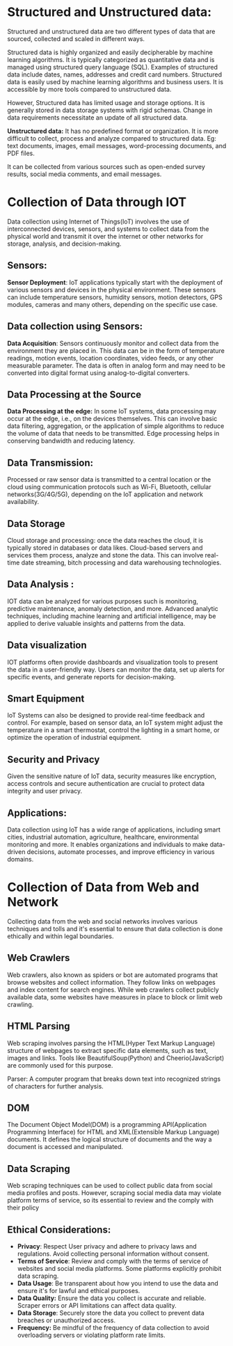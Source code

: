
# Structured and Unstructured data:
Structured and unstructured data are two different types of data that are sourced, collected and scaled in different ways. 

Structured data is highly organized and easily decipherable by machine learning algorithms. It is typically categorized as quantitative data and is managed using structured query language (SQL). Examples of structured data include dates, names, addresses and credit card numbers. Structured data is easily used by machine learning algorithms and business users. It is accessible by more tools compared to unstructured data.

However, Structured data has limited usage and storage options. It is generally stored in data storage systems with rigid schemas. Change in data requirements necessitate an update of all structured data.

**Unstructured data:** It has no predefined format or organization. It is more difficult to collect, process and analyze compared to structured data. Eg: text documents, images, email messages, word-processing documents, and PDF files.

It can be collected from various sources such as open-ended survey results, social media comments, and email messages.

# Collection of Data through IOT
Data collection using Internet of Things(IoT) involves the use of interconnected devices, sensors, and systems to collect data from the physical world and transmit it over the internet or other networks for storage, analysis, and decision-making.

## Sensors:
**Sensor Deployment**: IoT applications typically start with the deployment of various sensors and devices in the physical environment. These sensors can include temperature sensors, humidity sensors, motion detectors, GPS modules, cameras and many others, depending on the specific use case.

## Data collection using Sensors:
**Data Acquisition**: Sensors continuously monitor and collect data from the environment they are placed in. This data can be in the form of temperature readings, motion events, location coordinates, video feeds, or any other measurable parameter. The data is often in analog form and may need to be converted into digital format using analog-to-digital converters.

## Data Processing at the Source
**Data Processing at the edge:** In some IoT systems, data processing may occur at the edge, i.e., on the devices themselves. This can involve basic data filtering, aggregation, or the application of simple algorithms to reduce the volume of data that needs to be transmitted. Edge processing helps in conserving bandwidth and reducing latency.

## Data Transmission:
Processed or raw sensor data is transmitted to a central location or the cloud using communication protocols such as Wi-Fi, Bluetooth, cellular networks(3G/4G/5G), depending on the IoT application and network availability. 
## Data Storage
Cloud storage and processing: once the data reaches the cloud, it is typically stored in databases or data likes. Cloud-based servers and services them process, analyze and stone the  data. This can involve real-time date streaming, bitch processing and data warehousing technologies.

## Data Analysis :
IOT data can be analyzed for various purposes such is monitoring, predictive maintenance, anomaly detection, and more. Advanced analytic techniques, including machine learning and artificial intelligence, may be applied to derive valuable insights and patterns from the data.
## Data visualization
IOT platforms often provide dashboards and visualization tools to present the data in a user-friendly way. Users can monitor the data, set up alerts for specific events, and generate reports for decision-making.

## Smart Equipment 
IoT Systems can also be designed to provide real-time feedback and control. For example, based on sensor data, an IoT system might adjust the temperature in a smart thermostat, control the lighting in a smart home, or optimize the operation of industrial equipment.

## Security and Privacy

Given the sensitive nature of IoT data, security measures like encryption, access controls and secure authentication are crucial to protect data integrity and user privacy.

## Applications:
Data collection using IoT has a wide range of applications, including smart cities, industrial automation, agriculture, healthcare, environmental monitoring and more. It enables organizations and individuals to make data-driven decisions, automate processes, and improve efficiency in various domains.

# Collection of Data from Web and Network

Collecting data from the web and social networks involves various techniques and tolls and it's essential to ensure that data collection is done ethically and within legal boundaries. 

## Web Crawlers
Web crawlers, also known as spiders or bot are automated programs that browse websites and collect information. They follow links on webpages and index content for search engines. While web crawlers collect publicly available data, some websites have measures in place to block or limit web crawling.

## HTML Parsing
Web scraping involves parsing the HTML(Hyper Text Markup Language) structure of webpages to extract specific data elements, such as text, images and links. Tools like BeautifulSoup(Python) and Cheerio(JavaScript) are commonly used for this purpose.

Parser: A computer program that breaks down text into recognized strings of characters for further analysis.

## DOM
The Document Object Model(DOM) is a programming API(Application Programming Interface) for HTML and XML(Extensible Markup Language) documents. It defines the logical structure of documents and the way a document is accessed and manipulated.

## Data Scraping

Web scraping techniques can be used to collect public data from social media profiles and posts. However, scraping social media data may violate platform terms of service, so its essential to review and the comply with their policy

## Ethical Considerations:
- **Privacy**: Respect User privacy and adhere to privacy laws and regulations. Avoid collecting personal information without consent.
- **Terms of Service**: Review and comply with the terms of service of websites and social media platforms. Some platforms explicitly prohibit data scraping.
- **Data Usage**: Be transparent about how you intend to use the data and ensure it's for lawful and ethical purposes.
- **Data Quality:** Ensure the data you collect is accurate and reliable. Scraper errors or API limitations can affect data quality. 
- **Data Storage**: Securely store the data you collect to prevent data breaches or unauthorized access.
- **Frequency:** Be mindful of the frequency of data collection to avoid overloading servers or violating platform rate limits.